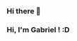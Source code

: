 ### Hi there 👋
### Hi, I'm Gabriel ! :D
<!--
**gabrielferreira0/gabrielferreira0** is a ✨ _special_ ✨ repository because its `README.md` (this file) appears on your GitHub profile.

-->
